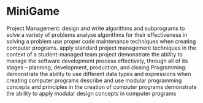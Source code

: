 # MiniGame
Project Management:
design and write algorithms and subprograms to solve a variety of problems
analyse algorithms for their effectiveness in solving a problem
use proper code maintenance techniques when creating computer programs.
apply standard project management techniques in the context of a student-managed team project
demonstrate the ability to manage the software development process effectively, through all of its stages – planning, development, production, and closing
Programming:
demonstrate the ability to use different data types and expressions when creating computer programs
describe and use modular programming concepts and principles in the creation of computer programs
demonstrate the ability to apply modular design concepts in computer programs
